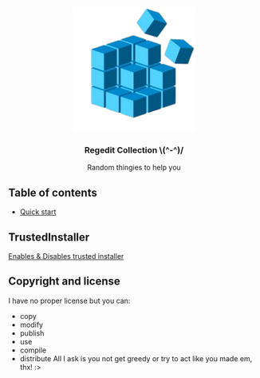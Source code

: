 <p align="center">
  <a href="https://example.com/">
    <img src="Images/Logo/image-removebg-preview.png" alt="Logo" width=250 height=250>
  </a>

  <h3 align="center">Regedit Collection \(^-^)/ </h3>

  <p align="center">
    Random thingies to help you
  </p>
</p>


## Table of contents

- [Quick start](#quick-start)


## TrustedInstaller

<a href="">Enables & Disables trusted installer</a>



## Copyright and license

I have no proper license but you can:
- copy
- modify
- publish
- use
- compile
- distribute
All I ask is you not get greedy or try to act like you made em, thx! :>


